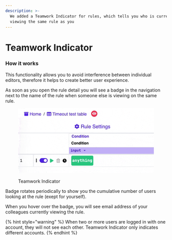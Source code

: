 ```yaml
---
description: >-
  We added a Teamwork Indicator for rules, which tells you who is currently
  viewing the same rule as you
---
```


# Teamwork Indicator

### How it works

This functionality allows you to avoid interference between individual editors, therefore it helps to create better user experience.

As soon as you open the rule detail you will see a badge in the navigation next to the name of the rule when someone else is viewing on the same rule.

<figure><img src="../.gitbook/assets/ezgif.com-optimize (1).gif" alt=""><figcaption><p>Teamwork Indicator</p></figcaption></figure>

Badge rotates periodically to show you the cumulative number of users looking at the rule (exept for yourself).

When you hover over the badge, you will see email address of your colleagues currently viewing the rule.

{% hint style="warning" %}
When two or more users are logged in with one account, they will not see each other. Teamwork Indicator only indicates different accounts.
{% endhint %}

